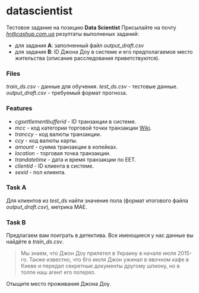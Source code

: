 # datascientist

Тестовое задание на позицию **Data Scientist**
Присылайте на почту *hr@cashup.com.ua* резултаты выполненых заданий:
- для задания **А**: заполненный файл *output_draft.csv*
- для задания **B**: ID Джона Доу в системе и его предполагаемое место жительства (описание расследования приветствуются).

### Files

*train_ds.csv* - данные для обучения.
*test_ds.csv* - тестовые данные.
*output_draft.csv* - требуемый формат прогноза.

### Features

- *cgsettlementbufferid* - ID транзакции в системе.
- *mcc* - код категории торговой точки транзакции [Wiki](https://ru.wikipedia.org/wiki/Merchant_Category_Code).
- *tranccy* - код валюты транзакции.
- *ccy* - код валюты карты.
- *amount* - сумма транзакции в копейках.
- *location* - торговая точка транзакции.
- *trandatetime* - дата и время транзакции по ЕЕТ.
- *clientid* - ID клиента в системе.
- *sexid* - пол клиента.

### Task A

Для клиентов из *test_ds* найти значение пола (формат итогового файла *output_draft.csv*), метрика MAE.

### Task B

Предлагаем вам поиграть в детектива. Все имеющиеся у нас данные вы найдёте в *train_ds.csv*.

> Мы знаем, что Джон Доу прилетел в Украину в начале июля 2015-го.
> Также известно, что 6го июля Джон ужинал в явочном кафе в Киеве и передал секретные документы другому шпиону, но в толпе наш агент его потерял.

Отыщите место проживания Джона Доу.

